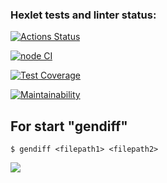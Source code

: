 ### Hexlet tests and linter status:
[![Actions Status](https://github.com/SokolPA/frontend-project-46/workflows/hexlet-check/badge.svg)](https://github.com/SokolPA/frontend-project-46/actions)

[![node CI](https://github.com/SokolPA/frontend-project-46/actions/workflows/project-check.yml/badge.svg)](https://github.com/SokolPA/frontend-project-46/actions/workflows/project-check.yml)

[![Test Coverage](https://api.codeclimate.com/v1/badges/cc1c83e016d5b43a026a/test_coverage)](https://codeclimate.com/github/SokolPA/frontend-project-46/test_coverage)

[![Maintainability](https://api.codeclimate.com/v1/badges/cc1c83e016d5b43a026a/maintainability)](https://codeclimate.com/github/SokolPA/frontend-project-46/maintainability)


## For start "gendiff"
```
$ gendiff <filepath1> <filepath2>
```

<a href="https://asciinema.org/a/izz6DG04QLTMPcaBr9SlqMDau" target="_blank"><img src="https://asciinema.org/a/izz6DG04QLTMPcaBr9SlqMDau.svg" /></a>
